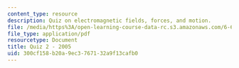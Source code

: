 ```yaml
---
content_type: resource
description: Quiz on electromagnetic fields, forces, and motion.
file: /media/https%3A/open-learning-course-data-rc.s3.amazonaws.com/6-641-electromagnetic-fields-forces-and-motion-spring-2005/300cf158b20a9ec3767132a9f13cafb0_q2sp05.pdf
file_type: application/pdf
resourcetype: Document
title: Quiz 2 - 2005
uid: 300cf158-b20a-9ec3-7671-32a9f13cafb0
---
```

